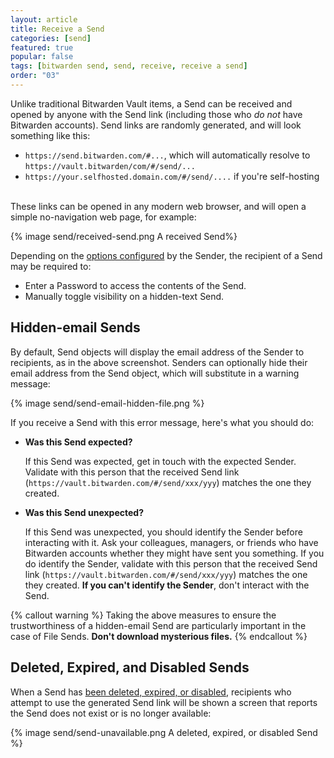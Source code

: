 ```yaml
---
layout: article
title: Receive a Send
categories: [send]
featured: true
popular: false
tags: [bitwarden send, send, receive, receive a send]
order: "03"
---
```


Unlike traditional Bitwarden Vault items, a Send can be received and opened by anyone with the Send link (including those who *do not* have Bitwarden accounts). Send links are randomly generated, and will look something like this:

- `https://send.bitwarden.com/#...`, which will automatically resolve to `https://vault.bitwarden/com/#/send/...`
- `https://your.selfhosted.domain.com/#/send/....` if you're self-hosting

<br>
These links can be opened in any modern web browser, and will open a simple no-navigation web page, for example:

{% image send/received-send.png A received Send%}

Depending on the [options configured]({{site.baseurl}}/article/create-send/) by the Sender, the recipient of a Send may be required to:

- Enter a Password to access the contents of the Send.
- Manually toggle visibility on a hidden-text Send.

## Hidden-email Sends

By default, Send objects will display the email address of the Sender to recipients, as in the above screenshot. Senders can optionally hide their email address from the Send object, which will substitute in a warning message:

{% image send/send-email-hidden-file.png %}

If you receive a Send with this error message, here's what you should do:

- **Was this Send expected?**

   If this Send was expected, get in touch with the expected Sender. Validate with this person that the received Send link (`https://vault.bitwarden.com/#/send/xxx/yyy`) matches the one they created.
- **Was this Send unexpected?**

   If this Send was unexpected, you should identify the Sender before interacting with it. Ask your colleagues, managers, or friends who have Bitwarden accounts whether they might have sent you something. If you do identify the Sender, validate with this person that the received Send link (`https://vault.bitwarden.com/#/send/xxx/yyy`) matches the one they created. **If you can't identify the Sender**, don't interact with the Send.

{% callout warning %}
Taking the above measures to ensure the trustworthiness of a hidden-email Send are particularly important in the case of File Sends. **Don't download mysterious files.**
{% endcallout %}

## Deleted, Expired, and Disabled Sends

When a Send has [been deleted, expired, or disabled]({{site.baseurl}}/article/send-lifespan/), recipients who attempt to use the generated Send link will be shown a screen that reports the Send does not exist or is no longer available:

{% image send/send-unavailable.png A deleted, expired, or disabled Send %}
